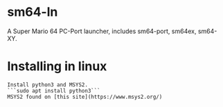 # sm64-ln
 A Super Mario 64 PC-Port launcher, includes sm64-port, sm64ex, sm64-XY.
# Installing in linux
    Install python3 and MSYS2.
    ```sudo apt install python3```
    MSYS2 found on [this site](https://www.msys2.org/)